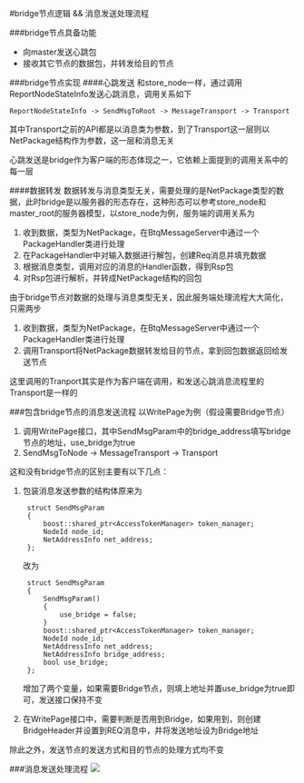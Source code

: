 #bridge节点逻辑 && 消息发送处理流程

###bridge节点具备功能

* 向master发送心跳包
* 接收其它节点的数据包，并转发给目的节点

###bridge节点实现
####心跳发送
和store_node一样，通过调用ReportNodeStateInfo发送心跳消息，调用关系如下  

	ReportNodeStateInfo -> SendMsgToRoot -> MessageTransport -> Transport  

其中Transport之前的API都是以消息类为参数，到了Transport这一层则以NetPackage结构作为参数，这一层和消息无关

心跳发送是bridge作为客户端的形态体现之一，它依赖上面提到的调用关系中的每一层

####数据转发
数据转发与消息类型无关，需要处理的是NetPackage类型的数据，此时bridge是以服务器的形态存在，这种形态可以参考store_node和master_root的服务器模型，以store_node为例，服务端的调用关系为

1. 收到数据，类型为NetPackage，在BtqMessageServer中通过一个PackageHandler类进行处理
2. 在PackageHandler中对输入数据进行解包，创建Req消息并填充数据
3. 根据消息类型，调用对应的消息的Handler函数，得到Rsp包
4. 对Rsp包进行解析，并转成NetPackage结构的回包

由于bridge节点对数据的处理与消息类型无关，因此服务端处理流程大大简化，只需两步

1. 收到数据，类型为NetPackage，在BtqMessageServer中通过一个PackageHandler类进行处理
2. 调用Transport将NetPackage数据转发给目的节点，拿到回包数据返回给发送节点

这里调用的Tranport其实是作为客户端在调用，和发送心跳消息流程里的Transport是一样的

###包含bridge节点的消息发送流程
以WritePage为例（假设需要Bridge节点）

1. 调用WritePage接口，其中SendMsgParam中的bridge_address填写bridge节点的地址，use_bridge为true
2. SendMsgToNode -> MessageTransport -> Transport

这和没有bridge节点的区别主要有以下几点：

1. 包装消息发送参数的结构体原来为

		struct SendMsgParam
		{
    		boost::shared_ptr<AccessTokenManager> token_manager;
    		NodeId node_id;
    		NetAddressInfo net_address;
		};
		
	改为
		
		struct SendMsgParam
		{
    		SendMsgParam()
    		{
        		use_bridge = false;
    		}
    		boost::shared_ptr<AccessTokenManager> token_manager;
    		NodeId node_id;
    		NetAddressInfo net_address;
    		NetAddressInfo bridge_address;
    		bool use_bridge;
		};
	增加了两个变量，如果需要Bridge节点，则填上地址并置use_bridge为true即可，发送接口保持不变
2. 在WritePage接口中，需要判断是否用到Bridge，如果用到，则创建BridgeHeader并设置到REQ消息中，并将发送地址设为Bridge地址

除此之外，发送节点的发送方式和目的节点的处理方式均不变

###消息发送处理流程
![](/Users/zhangmenghan/Desktop/消息发送及处理流程2.jpg)